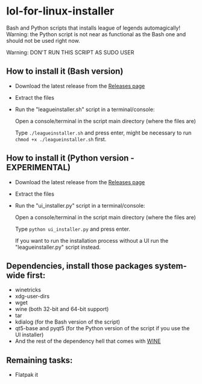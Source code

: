 # lol-for-linux-installer
Bash and Python scripts that installs league of legends automagically!
Warning: the Python script is not near as functional as the Bash one and should not be used right now.

Warning: DON'T RUN THIS SCRIPT AS SUDO USER

## How to install it (Bash version)
- Download the latest release from the [Releases page](https://github.com/kassindornelles/lol-for-linux-bash-installer/releases)
- Extract the files
- Run the "leagueinstaller.sh" script in a terminal/console:

   Open a console/terminal in the script main directory (where the files are)
   
   Type `./leagueinstaller.sh` and press enter, might be necessary to run ```chmod +x ./leagueinstaller.sh``` first.

## How to install it (Python version - EXPERIMENTAL)
- Download the latest release from the [Releases page](https://github.com/kassindornelles/lol-for-linux-bash-installer/releases)
- Extract the files
- Run the "ui_installer.py" script in a terminal/console:

  Open a console/terminal in the script main directory (where the files are)
  
  Type `python ui_installer.py` and press enter.
  
  If you want to run the installation process without a UI run the "leagueinstaller.py" script instead.

## Dependencies, install those packages system-wide first:
- winetricks
- xdg-user-dirs
- wget
- wine (both 32-bit and 64-bit support)
- tar
- kdialog (for the Bash version of the script)
- qt5-base and pyqt5 (for the Python version of the script if you use the UI installer)
- And the rest of the dependency hell that comes with [WINE](https://www.gloriouseggroll.tv/how-to-get-out-of-wine-dependency-hell/)



## Remaining tasks:
- Flatpak it
